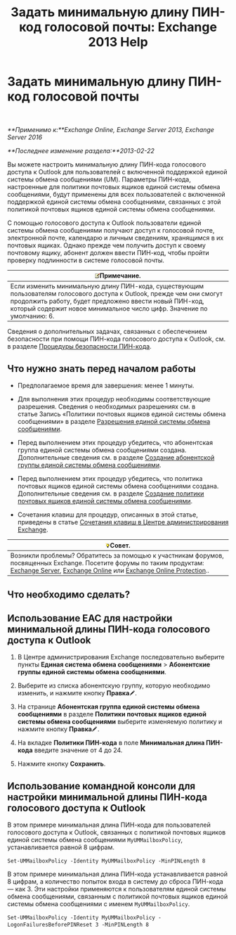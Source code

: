 ﻿---
title: 'Задать минимальную длину ПИН-код голосовой почты: Exchange 2013 Help'
TOCTitle: Задать минимальную длину ПИН-код голосовой почты
ms:assetid: b2ecab54-42e6-45af-8322-615cc1f68dd9
ms:mtpsurl: https://technet.microsoft.com/ru-ru/library/Bb124271(v=EXCHG.150)
ms:contentKeyID: 50556471
ms.date: 05/22/2018
mtps_version: v=EXCHG.150
ms.translationtype: MT
---

# Задать минимальную длину ПИН-код голосовой почты

 

_**Применимо к:**Exchange Online, Exchange Server 2013, Exchange Server 2016_

_**Последнее изменение раздела:**2013-02-22_

Вы можете настроить минимальную длину ПИН-кода голосового доступа к Outlook для пользователей с включенной поддержкой единой системы обмена сообщениями (UM). Параметры ПИН-кода, настроенные для политики почтовых ящиков единой системы обмена сообщениями, будут применены для всех пользователей с включенной поддержкой единой системы обмена сообщениями, связанных с этой политикой почтовых ящиков единой системы обмена сообщениями.

С помощью голосового доступа к Outlook пользователи единой системы обмена сообщениями получают доступ к голосовой почте, электронной почте, календарю и личным сведениям, хранящимся в их почтовых ящиках. Однако прежде чем получить доступ к своему почтовому ящику, абонент должен ввести ПИН-код, чтобы пройти проверку подлинности в системе голосовой почты.

<table>
<thead>
<tr class="header">
<th><img src="images/JJ126620.note(EXCHG.150).gif" title="Примечание" alt="Примечание" />Примечание.</th>
</tr>
</thead>
<tbody>
<tr class="odd">
<td>Если изменить минимальную длину ПИН-кода, существующим пользователям голосового доступа к Outlook, прежде чем они смогут продолжить работу, будет предложено ввести новый ПИН-код, который содержит новое минимальное число цифр. Значение по умолчанию: 6.</td>
</tr>
</tbody>
</table>


Сведения о дополнительных задачах, связанных с обеспечением безопасности при помощи ПИН-кода голосового доступа к Outlook, см. в разделе [Процедуры безопасности ПИН-кода](pin-security-procedures-exchange-2013-help.md).

## Что нужно знать перед началом работы

  - Предполагаемое время для завершения: менее 1 минуты.

  - Для выполнения этих процедур необходимы соответствующие разрешения. Сведения о необходимых разрешениях см. в статье Запись «Политики почтовых ящиков единой системы обмена сообщениями» в разделе [Разрешения единой системы обмена сообщениями](unified-messaging-permissions-exchange-2013-help.md).

  - Перед выполнением этих процедур убедитесь, что абонентская группа единой системы обмена сообщениями создана. Дополнительные сведения см. в разделе [Создание абонентской группы единой системы обмена сообщениями](create-a-um-dial-plan-exchange-2013-help.md).

  - Перед выполнением этих процедур убедитесь, что политика почтовых ящиков единой системы обмена сообщениями создана. Дополнительные сведения см. в разделе [Создание политики почтовых ящиков единой системы обмена сообщениями](create-a-um-mailbox-policy-exchange-2013-help.md).

  - Сочетания клавиш для процедур, описанных в этой статье, приведены в статье [Сочетания клавиш в Центре администрирования Exchange](keyboard-shortcuts-in-the-exchange-admin-center-exchange-online-protection-help.md).

<table>
<thead>
<tr class="header">
<th><img src="images/Bb124558.tip(EXCHG.150).gif" title="Совет" alt="Совет" />Совет.</th>
</tr>
</thead>
<tbody>
<tr class="odd">
<td>Возникли проблемы? Обратитесь за помощью к участникам форумов, посвященных Exchange. Посетите форумы по таким продуктам: <a href="https://go.microsoft.com/fwlink/p/?linkid=60612">Exchange Server</a>, <a href="https://go.microsoft.com/fwlink/p/?linkid=267542">Exchange Online</a> или <a href="https://go.microsoft.com/fwlink/p/?linkid=285351">Exchange Online Protection</a>..</td>
</tr>
</tbody>
</table>


## Что необходимо сделать?

## Использование EAC для настройки минимальной длины ПИН-кода голосового доступа к Outlook

1.  В Центре администрирования Exchange последовательно выберите пункты **Единая система обмена сообщениями** \> **Абонентские группы единой системы обмена сообщениями**.

2.  Выберите из списка абонентскую группу, которую необходимо изменить, и нажмите кнопку **Правка**![Значок редактирования](images/Bb124582.6f53ccb2-1f13-4c02-bea0-30690e6ea71d(EXCHG.150).gif "Значок редактирования").

3.  На странице **Абонентская группа единой системы обмена сообщениями** в разделе **Политики почтовых ящиков единой системы обмена сообщениями** выберите изменяемую политику и нажмите кнопку **Правка**![Значок редактирования](images/Bb124582.6f53ccb2-1f13-4c02-bea0-30690e6ea71d(EXCHG.150).gif "Значок редактирования").

4.  На вкладке **Политики ПИН-кода** в поле **Минимальная длина ПИН-кода** введите значение от 4 до 24.

5.  Нажмите кнопку **Сохранить**.

## Использование командной консоли для настройки минимальной длины ПИН-кода голосового доступа к Outlook

В этом примере минимальная длина ПИН-кода для пользователей голосового доступа к Outlook, связанных с политикой почтовых ящиков единой системы обмена сообщениями `MyUMMailboxPolicy`, устанавливается равной 8 цифрам.

    Set-UMMailboxPolicy -Identity MyUMMailboxPolicy -MinPINLength 8

В этом примере минимальная длина ПИН-кода устанавливается равной 8 цифрам, а количество попыток входа в систему до сброса ПИН-кода — как 3. Эти настройки применяются к пользователям единой системы обмена сообщениями, связанным с политикой почтовых ящиков единой системы обмена сообщениями с именем `MyUMMailboxPolicy`.

    Set-UMMailboxPolicy -Identity MyUMMailboxPolicy -LogonFailuresBeforePINReset 3 -MinPINLength 8

